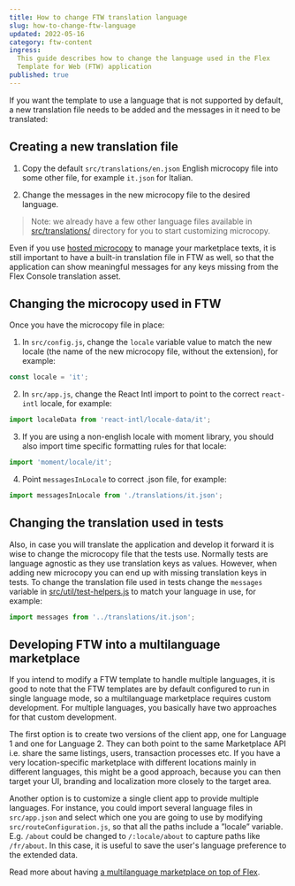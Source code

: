 ```yaml
---
title: How to change FTW translation language
slug: how-to-change-ftw-language
updated: 2022-05-16
category: ftw-content
ingress:
  This guide describes how to change the language used in the Flex
  Template for Web (FTW) application
published: true
---
```


If you want the template to use a language that is not supported by
default, a new translation file needs to be added and the messages in it
need to be translated:

## Creating a new translation file

1. Copy the default `src/translations/en.json` English microcopy file
   into some other file, for example `it.json` for Italian.

2. Change the messages in the new microcopy file to the desired
   language.

> Note: we already have a few other language files available in
> [src/translations/](https://github.com/sharetribe/flex-template-web/tree/master/src/translations)
> directory for you to start customizing microcopy.

Even if you use [hosted microcopy](/ftw/hosted-microcopy/) to manage
your marketplace texts, it is still important to have a built-in
translation file in FTW as well, so that the application can show
meaningful messages for any keys missing from the Flex Console
translation asset.

## Changing the microcopy used in FTW

Once you have the microcopy file in place:

1. In `src/config.js`, change the `locale` variable value to match the
   new locale (the name of the new microcopy file, without the
   extension), for example:

```js
const locale = 'it';
```

2. In `src/app.js`, change the React Intl import to point to the correct
   `react-intl` locale, for example:

```js
import localeData from 'react-intl/locale-data/it';
```

3. If you are using a non-english locale with moment library, you should
   also import time specific formatting rules for that locale:

```js
import 'moment/locale/it';
```

4.  Point `messagesInLocale` to correct .json file, for example:

```js
import messagesInLocale from './translations/it.json';
```

## Changing the translation used in tests

Also, in case you will translate the application and develop it forward
it is wise to change the microcopy file that the tests use. Normally
tests are language agnostic as they use translation keys as values.
However, when adding new microcopy you can end up with missing
translation keys in tests. To change the translation file used in tests
change the `messages` variable in
[src/util/test-helpers.js](https://github.com/sharetribe/flex-template-web/blob/master/src/util/test-helpers.js)
to match your language in use, for example:

```js
import messages from '../translations/it.json';
```

## Developing FTW into a multilanguage marketplace

If you intend to modify a FTW template to handle multiple languages, it
is good to note that the FTW templates are by default configured to run
in single language mode, so a multilanguage marketplace requires custom
development. For multiple languages, you basically have two approaches
for that custom development.

The first option is to create two versions of the client app, one for
Language 1 and one for Language 2. They can both point to the same
Marketplace API i.e. share the same listings, users, transaction
processes etc. If you have a very location-specific marketplace with
different locations mainly in different languages, this might be a good
approach, because you can then target your UI, branding and localization
more closely to the target area.

Another option is to customize a single client app to provide multiple
languages. For instance, you could import several language files in
`src/app.json` and select which one you are going to use by modifying
`src/routeConfiguration.js`, so that all the paths include a ”locale”
variable. E.g. `/about` could be changed to `/:locale/about` to capture
paths like `/fr/about`. In this case, it is useful to save the user's
language preference to the extended data.

Read more about having
[a multilanguage marketplace on top of Flex](/concepts/microcopy/#can-i-have-a-multilanguage-marketplace).
